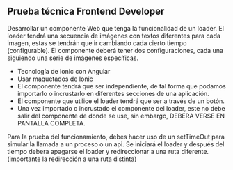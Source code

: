 ## Prueba técnica Frontend Developer

Desarrollar un componente Web que tenga la funcionalidad de un loader. El loader tendrá una secuencia de imágenes con textos diferentes para cada imagen, estas se tendrán que ir cambiando cada cierto tiempo (configurable). El componente deberá tener dos configuraciones, cada una siguiendo una serie de imágenes específicas. 

* Tecnología de Ionic con Angular
* Usar maquetados de Ionic
* El componente tendrá que ser independiente, de tal forma que podamos importarlo o incrustarlo en diferentes secciones de una aplicación. 
* El componente que utilice el loader tendrá que ser a través de un botón. 
* Una vez importado o incrustado el componente del loader, este no debe salir del componente de donde se use, sin embargo, DEBERA VERSE EN PANTALLA COMPLETA. 
		
Para la prueba del funcionamiento, debes hacer uso de un setTimeOut para simular la llamada a un proceso o un api. Se iniciará el loader y después del tiempo debera apagarse el loader y redireccionar a una ruta diferente. (importante la redirección a una ruta distinta)
